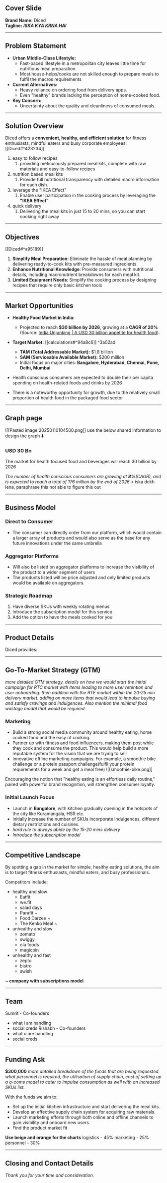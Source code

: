## Cover Slide
**Brand Name:** Diced  
**Tagline:** ***ISKA KYA KRNA HAI***

---

## Problem Statement
- **Urban Middle-Class Lifestyle:**
	- Fast-paced lifestyle in a metropolitan city leaves little time for nutritious meal preparation.  
	- Most house-helps/cooks are not skilled enough to prepare meals to fulfil the macros requirements
- **Current Alternatives:**
	- Heavy reliance on ordering food from delivery apps.
	- Even "healthy" brands lacking the perception of home-cooked food.  
- **Key Concern:**  
	- Uncertainty about the quality and cleanliness of consumed meals.

---
## Solution Overview
Diced offers a **convenient, healthy, and efficient solution** for fitness enthusiasts, mindful eaters and busy corporate employees:  
 [[Diced#^423234]]
1. easy to follow recipes
	1. providing meticulously prepared meal kits, complete with raw materials and easy-to-follow recipes
2. nutrition based meal kits
	1.  Provide full nutritional transparency with detailed macro information for each dish.
3. leverage the "IKEA Effect"
	1. Enable user participation in the cooking process by leveraging the **"IKEA Effect"**
4. quick delivery 
	1. Delivering the meal kits in just 15 to 20 mins, so you can start cooking right away


---

## Objectives
[[Diced#^a95189]]

1. **Simplify Meal Preparation:** Eliminate the hassle of meal planning by delivering ready-to-cook kits with pre-measured ingredients.
2. **Enhance Nutritional Knowledge**: Provide consumers with nutritional details, including macronutrient breakdowns for each meal kit.
3. **Limited Equipment Needs**: Simplify the cooking process by designing recipes that require only basic kitchen tools
---

## Market Opportunities
- **Healthy Food Market in India:**  
	- Projected to reach **$30 billion by 2026**, growing at a **CAGR of 20%** (Source: [India Unjunking | A USD 30 billion appetite for health food](https://www.livemint.com/industry/health-foods-and-beverages-market-to-touch-30-billion-by-2026-11646297727164.html)).  
- **Target Market:**  [[calculations#^94a8c6]]   ^3a02ad
	- **TAM (Total Addressable Market):** $1.8 billion  
	- **SAM (Serviceable Available Market):** $200 million  
	- Initial focus on major cities: **Bangalore, Hyderabad, Chennai, Pune, Delhi, Mumbai**  

- Health conscious consumers are expected to double their per capita spending on health-related foods and drinks by 2026
- There is a noteworthy opportunity for growth, due to the relatively small proportion of health food in the packaged food sector


---
## Graph page
![[Pasted image 20250110104500.png]]
use the below shared information to design the graph ⬇️
### USD 30 Bn 

The market for health focused food and beverages will reach 30 billion by 2026

*The number of health conscious consumers are growing at **8%**(CAGR), and is expected to reach a total of 176 million by the end of 2026*-> iska dekh lena, paraphrase this not able to figure this out

---

## Business Model
### Direct to Consumer
- The consumer can directly order from our platform, which would contain a larger array of products and would also serve as the base for any future innovations under the same umbrella
### Aggregator Platforms
- Will also be listed on aggregator platforms to increase the visibility of the product to a wider segment of users
- The products listed will be price adjusted and only limited products would be available on aggregators.

### Strategic Roadmap
1. Have diverse SKUs with weekly rotating menus  
2. Introduce the subscription model for this service
3. Add the option to have the meals cooked for you

--- 
## Product Details 
Diced provides:  

---

## Go-To-Market Strategy (GTM)

*more detailed GTM strategy. details on how we would start the initial campaign for RTC market with items leading to more user retention and user onboarding. then addition with the RTE market within the 20-25 min delivery market. adding on more items that would lead to impulse buying and satisfy cravings and indulgences. Also mention the minimal food wastage modal that would be required* 


### Marketing
- Build a strong social media community around healthy eating, home cooked food and the easy of cooking. 
- Partner up with fitness and food influencers, making them post while they cook and consume the product. This would help build a more reputable system for the vision that we are trying to sell
- Innovative offline marketing campaigns. For example, a smoothie bike challenge or a protein passport challenge(fulfil your protein requirements for a week and get a meal free)
![[smoothie-bike.png]]

Encouraging the notion that "healthy eating is an effortless daily routine," paired with powerful brand recognition, will strengthen consumer loyalty.

### Initial Launch Focus
- Launch in **Bangalore**, with kitchen gradually opening in the hotspots of the city like Koramangala, HSR etc. 
- Initially increase the number of SKUs incorporate indulgences, different dietary restrictions and cuisines.
- *hard rule to always abide by the 15-20 mins delivery*
- *Introduce the subscription model*

---

## Competitive Landscape

By spotting a gap in the market for simple, healthy eating solutions, the aim is to target fitness enthusiasts, mindful eaters, and busy professionals. 

Competitors include:  
- healthy and slow
	- Eatfit  
	- we.fit
	- salad days
	- Parafit  ~
	- Food Darzee  ~
	- The Kenko Meal ~
- unhealthy and slow
	- zomato
	- swiggy
	- ola foods
	- magicpin
- unhealthy and fast
	- zepto
	- bistro
	- swish

**~ company with subscriptions model**
 
---

## Team

Sumrit - Co-founders
- what i am handling
- social creds
Rishabh - Co-founders
- what u are handling
- social creds

---

## Funding Ask
**$300,000**
*more detailed breakdown of the funds that are being requested. what personnel is required, the utilisation of supply chain, cost of setting up a q-coms model to cater to impulse consumption as well with an increased SKUs list.*

With the funds we aim to:
- Set up the initial kitchen infrastructure and start delivering the meal kits.
- Develop an effective supply chain system for acquiring raw materials.
- Launch marketing efforts through both online and offline channels to gain visibility and onboard new users.
- Find the product market fit

**Use beige and orange for the charts**
logistics - 45%
marketing - 25%
personnel - 30%

---

## Closing and Contact Details
_Thank you for your time and consideration._
